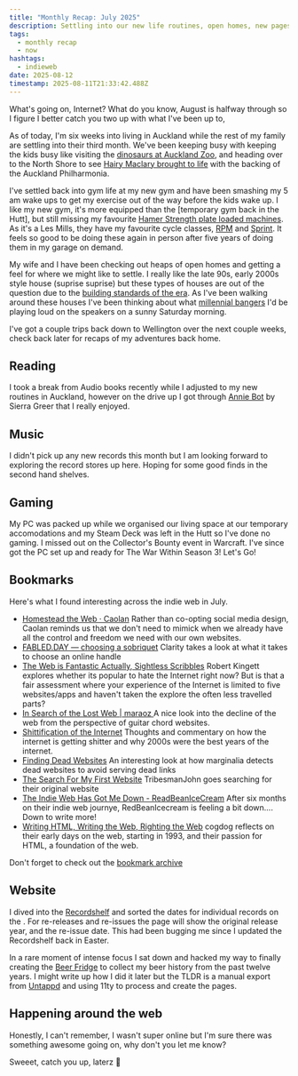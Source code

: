 ```yaml
---
title: "Monthly Recap: July 2025"
description: Settling into our new life routines, open homes, new pages on the website and my favourite posts from around the web.
tags:
  - monthly recap
  - now
hashtags:
  - indieweb
date: 2025-08-12
timestamp: 2025-08-11T21:33:42.488Z
---
```


<!-- blank space -->

What's going on, Internet? What do you know, August is halfway through so I figure I better catch you two up with what I've been up to,

As of today, I'm six weeks into living in Auckland while the rest of my family are settling into their third month. We've been keeping busy with keeping the kids busy like visiting the [dinosaurs at Auckland Zoo](/posts/dinosaur-discovery-at-auckland-zoo/), and heading over to the North Shore to see [Hairy Maclary brought to life](/posts/hairy-maclarys-greatest-hits/) with the backing of the Auckland Philharmonia.

I've settled back into gym life at my new gym and have been smashing my 5 am wake ups to get my exercise out of the way before the kids wake up. I like my new gym, it's more equipped than the [temporary gym back in the Hutt], but still missing my favourite [Hamer Strength plate loaded machines](https://lifefitness.co.nz/products/hammer-strength/plate-loaded/). As it's a Les Mills, they have my favourite cycle classes, [RPM](https://www.lesmills.com/workouts/fitness-classes/rpm/) and [Sprint](https://www.lesmills.com/workouts/high-intensity-interval-training/les-mills-sprint/). It feels so good to be doing these again in person after five years of doing them in my garage on demand.

My wife and I have been checking out heaps of open homes and getting a feel for where we might like to settle. I really like the late 90s, early 2000s style house (suprise suprise) but these types of houses are out of the question due to the [building standards of the era](https://en.wikipedia.org/wiki/Leaky_homes_crisis). As I've been walking around these houses I've been thinking about what [millennial bangers](/posts/missing-you-like-candy/) I'd be playing loud on the speakers on a sunny Saturday morning.

I've got a couple trips back down to Wellington over the next couple weeks, check back later for recaps of my adventures back home.

## Reading

I took a break from Audio books recently while I adjusted to my new routines in Auckland, however on the drive up I got through [Annie Bot](/bookshelf/annie-bot/) by Sierra Greer that I really enjoyed.

## Music

I didn't pick up any new records this month but I am looking forward to exploring the record stores up here. Hoping for some good finds in the second hand shelves.

## Gaming

My PC was packed up while we organised our living space at our temporary accomodations and my Steam Deck was left in the Hutt so I've done no gaming. I missed out on the Collector's Bounty event in Warcraft. I've since got the PC set up and ready for The War Within Season 3! Let's Go!

## Bookmarks

Here's what I found interesting across the indie web in July.

- [Homestead the Web · Caolan](https://caolan.uk/notes/2025-06-30_homestead_the_web.cm) Rather than co-opting social media design, Caolan reminds us that we  don't need to mimick when we already have all the control and freedom we need with our own websites.
- [FABLED.DAY — choosing a sobriquet](https://fabled.day) Clarity takes a look at what it takes to choose an online handle
- [The Web is Fantastic Actually, Sightless Scribbles](https://sightlessscribbles.com/posts/20250603/) Robert Kingett explores whether its popular to hate the Internet right  now? But is that a fair assessment where your experience of the Internet is limited to five websites/apps and haven't taken the explore the  often less travelled parts?
- [In Search of the Lost Web | maraoz ](https://maraoz.com/in-search-of-the-lost-web/) A nice look into the decline of the web from the perspective of guitar chord websites.
- [Shittification of the Internet](https://www.hardrefresh.life/shittification-of-the-internet/) Thoughts and commentary on how the internet is getting shitter and why 2000s were the best years of the internet.
- [Finding Dead Websites](https://www.marginalia.nu/log/a_122_dead_websites/) An interesting look at how marginalia detects dead websites to avoid serving dead links
- [The Search For My First Website](https://blog.tribesmanjohn.au/2025/07/the-search-for-my-first-website/) TribesmanJohn goes searching for their original website
- [The Indie Web Has Got Me Down - ReadBeanIceCream](https://readbeanicecream.surge.sh/2025/07/03/the-indie-web-has-got-me-down/) After six months on their indie web journye, RedBeanIcecream is feeling a bit down.... Down to write more!
- [Writing HTML, Writing the Web, Righting the Web](https://cogdogblog.com/2025/07/writing-html/) cogdog reflects on their early days on the web, starting in 1993, and their passion for HTML, a foundation of the web.

Don't forget to check out the [bookmark archive](/bookmarks/)

## Website

I dived into the [Recordshelf](/recordshelf/) and sorted the dates for individual records on the . For re-releases and re-issues the page will show the original release year, and the re-issue date. This had been bugging me since I updated the Recordshelf back in Easter.

In a rare moment of intense focus I sat down and hacked my way to finally creating the [Beer Fridge](http://localhost:8080/beerfridge) to collect my beer history from the past twelve years. I might write up how I did it later but the TLDR is a manual export from [Untappd](https://untappd.com/) and using 11ty to process and create the pages.

## Happening around the web

Honestly, I can't remember, I wasn't super online but I'm sure there was something awesome going on, why don't you let me know?


Sweeet, catch you up, laterz 👋